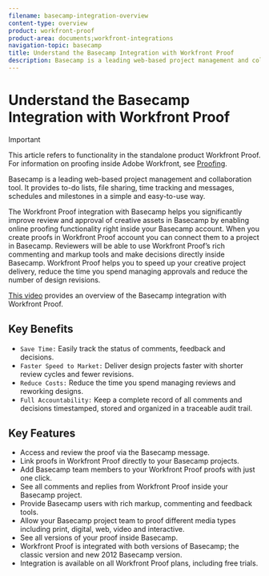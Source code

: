 ```yaml
---
filename: basecamp-integration-overview
content-type: overview
product: workfront-proof
product-area: documents;workfront-integrations
navigation-topic: basecamp
title: Understand the Basecamp Integration with Workfront Proof
description: Basecamp is a leading web-based project management and collaboration tool. It provides to-do lists, file sharing, time tracking and messages, schedules and milestones in a simple and easy-to-use way.
---
```


# Understand the Basecamp Integration with Workfront Proof

>[!IMPORTANT]
>
>This article refers to functionality in the standalone product Workfront Proof. For information on proofing inside Adobe Workfront, see [Proofing](../../../review-and-approve-work/proofing/proofing.md).

Basecamp is a leading web-based project management and collaboration tool. It provides to-do lists, file sharing, time tracking and messages, schedules and milestones in a simple and easy-to-use way.

The Workfront Proof integration with Basecamp helps you significantly improve review and approval of creative assets in Basecamp by enabling online proofing functionality right inside your Basecamp account. When you create proofs in Workfront Proof account you can connect them to a project in Basecamp. Reviewers will be able to use Workfront Proof’s rich commenting and markup tools and make decisions directly inside Basecamp. Workfront Proof helps you to speed up your creative project delivery, reduce the time you spend managing approvals and reduce the number of design revisions.

[This video](https://vimeo.com/77216478) provides an overview of the Basecamp integration with Workfront Proof.

## Key Benefits

* `Save Time:` Easily track the status of comments, feedback and decisions.
* `Faster Speed to Market:` Deliver design projects faster with shorter review cycles and fewer revisions.
* `Reduce Costs:` Reduce the time you spend managing reviews and reworking designs.
* `Full Accountability:` Keep a complete record of all comments and decisions timestamped, stored and organized in a traceable audit trail.

## Key Features

* Access and review the proof via the Basecamp message.
* Link proofs in Workfront Proof directly to your Basecamp projects.
* Add Basecamp team members to your Workfront Proof proofs with just one click.
* See all comments and replies from Workfront Proof inside your Basecamp project.
* Provide Basecamp users with rich markup, commenting and feedback tools.
* Allow your Basecamp project team to proof different media types including print, digital, web, video and interactive.
* See all versions of your proof inside Basecamp.
* Workfront Proof is integrated with both versions of Basecamp; the classic version and new 2012 Basecamp version.
* Integration is available on all Workfront Proof plans, including free trials.

